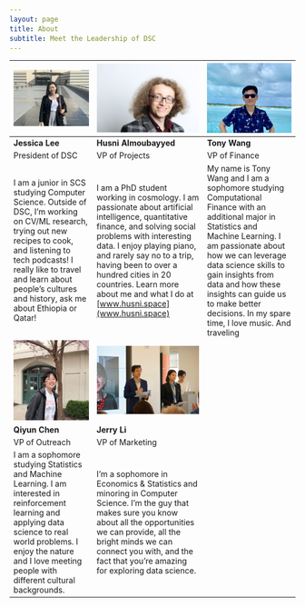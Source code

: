 ```yaml
---
layout: page
title: About
subtitle: Meet the Leadership of DSC
---
```



| <img src="https://github.com/cmu-dsc/cmu-dsc.github.io/raw/master/img/jessica.jpg" alt="Jessica" width="320"/>  | <img src="https://github.com/cmu-dsc/cmu-dsc.github.io/raw/master/img/husni.jpg" alt="Husni" width="280"/>  | <img src="https://github.com/cmu-dsc/cmu-dsc.github.io/raw/master/img/tony.jpeg" alt="Tony" width="230"/>  |
|---|---|---|
|  **Jessica Lee**  |  **Husni Almoubayyed**  |  **Tony Wang**  |
|  President of DSC  |  VP of Projects  |  VP of Finance  |
|  I am a junior in SCS studying Computer Science. Outside of DSC, I’m working on CV/ML research, trying out new recipes to cook, and listening to tech podcasts! I really like to travel and learn about people’s cultures and history, ask me about Ethiopia or Qatar!  | I am a PhD student working in cosmology. I am passionate about artificial intelligence, quantitative finance, and solving social problems with interesting data. I enjoy playing piano, and rarely say no to a trip, having been to over a hundred cities in 20 countries. Learn more about me and what I do at [www.husni.space](www.husni.space)  | My name is Tony Wang and I am a sophomore studying Computational Finance with an additional major in Statistics and Machine Learning. I am passionate about how we can leverage data science skills to gain insights from data and how these insights can guide us to make better decisions. In my spare time, I love music. And traveling  |
| <img src="https://github.com/cmu-dsc/cmu-dsc.github.io/raw/master/img/qiyun.jpg" alt="Qiyun" width="320"/>  | <img src="https://github.com/cmu-dsc/cmu-dsc.github.io/raw/master/img/jerry.jpg" alt="Qiyun" width="320"/>  | 
|  **Qiyun Chen**  | **Jerry Li**  | 
|  VP of Outreach  | VP of Marketing | 
|  I am a sophomore studying Statistics and Machine Learning. I am interested in reinforcement learning and applying data science to real world problems. I enjoy the nature and I love meeting people with different cultural backgrounds. | I’m a sophomore in Economics & Statistics and minoring in Computer Science. I’m the guy that makes sure you know about all the opportunities we can provide, all the bright minds we can connect you with, and the fact that you’re amazing for exploring data science. 
 
